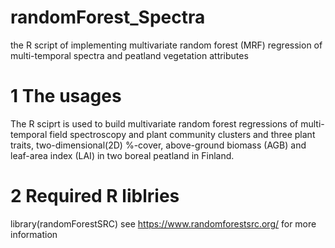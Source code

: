 # randomForest_Spectra
the R script of implementing multivariate random forest (MRF) regression of multi-temporal spectra and peatland vegetation attributes

# 1 The usages
The R sciprt is used to build multivariate random forest regressions of multi-temporal field spectroscopy and plant community clusters and three plant traits, two-dimensional(2D) %-cover, above-ground biomass (AGB) and leaf-area index (LAI) in two boreal peatland in Finland.

# 2 Required R liblries
library(randomForestSRC)
see https://www.randomforestsrc.org/ for more information
